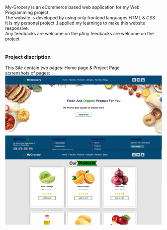 My-Grocery is an eCommerce based web application for my Web Programming project.<br>The website is  developed by using only frontend languages HTML & CSS .<br>
It is my personal project .I applied  my learnings to make this website responsive.<br>
 Any feedbacks are welcome on the pAny feedbacks are welcome on the project<br>
<br>
<h3>Project discription</h3>
This Site contain two pages: Home page & Project Page<br>
scrrenshots of pages:
<img align="left" alt="" width="800" src="img\Screenshot 2023-03-24 110320.jpg"><br><br><br>

<img align="left" alt="" width="800" src="img\Screenshot 2023-03-24 110416.jpg">

